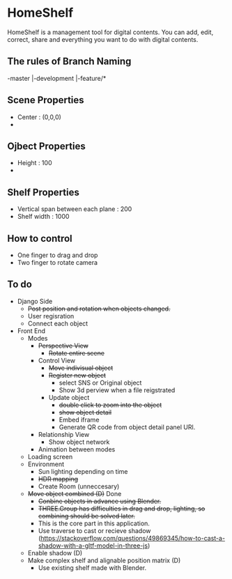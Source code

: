 # HomeShelf
HomeShelf is a management tool for digital contents. You can add, edit, correct, share and everything you want to do with digital contents.

## The rules of Branch Naming
-master |-development |-feature/*

## Scene Properties
- Center : (0,0,0)
- 

## Ojbect Properties
- Height : 100
- 

## Shelf Properties
- Vertical span between each plane : 200
- Shelf width : 1000

## How to control
- One finger to drag and drop
- Two finger to rotate camera

## To do
- Django Side
    - ~~Post position and rotation when objects changed.~~
    - User regisration
    - Connect each object
- Front End
    - Modes
        - ~~Perspective View~~
            - ~~Rotate entire scene~~
        - Control View
            - ~~Move indivisual object~~
            - ~~Register new object~~
                - select SNS or Original object
                - Show 3d perview when a file reigstrated
            - Update object 
                - ~~double click to zoom into the object~~
                - ~~show object detail~~
                - Embed iframe
                - Generate QR code from object detail panel URl.
        - Relationship View
            - Show object network 
        - Animation between modes
    - Loading screen
    - Environment
        - Sun lighting depending on time
        - ~~HDR mapping~~
        - Create Room (unneccesary)
    - ~~Move object combined (D)~~ Done
        - ~~Conbine objects in advance using Blender.~~
        - ~~THREE.Group has difficulties in drag and drop, lighting, so combining should be solved later.~~
        - This is the core part in this application.
        - Use traverse to cast or recieve shadow (https://stackoverflow.com/questions/49869345/how-to-cast-a-shadow-with-a-gltf-model-in-three-js)
    - Enable shadow (D)
    - Make complex shelf and alignable position matrix (D)
        - Use existing shelf made with Blender.
